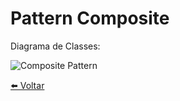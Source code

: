 # Pattern Composite 
Diagrama de Classes:

![Composite Pattern](../../Documentos/Imagens/Composite-Pattern.jpg "Composite Pattern")

[⬅️ Voltar](../)
